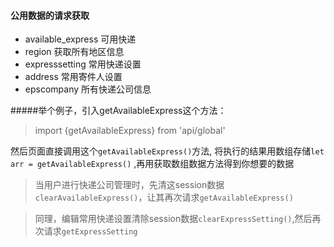 #### 公用数据的请求获取
* available_express   可用快递
* region   获取所有地区信息
* expresssetting  常用快递设置
* address  常用寄件人设置
* epscompany  所有快递公司信息


#####举个例子，引入getAvailableExpress这个方法：

> import {getAvailableExpress} from 'api/global'

 然后页面直接调用这个``getAvailableExpress()``方法,
 将执行的结果用数组存储`` let arr = getAvailableExpress() ``  ,再用获取数组数据方法得到你想要的数据

> 当用户进行快递公司管理时，先清这session数据``clearAvailableExpress()``，让其再次请求``getAvailableExpress()``

> 同理，编辑常用快递设置清除session数据``clearExpressSetting()``,然后再次请求``getExpressSetting``
